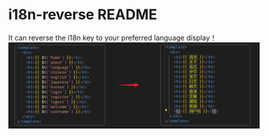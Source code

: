 # i18n-reverse README
It can reverse the i18n key to your preferred language display！
![image](readme_img_1.png)